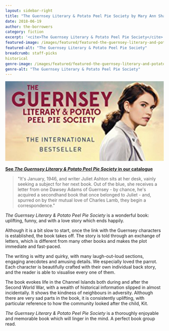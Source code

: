 ```yaml
---
layout: sidebar-right
title: "The Guernsey Literary & Potato Peel Pie Society by Mary Ann Shaffer & Annie Barrows"
date: 2018-06-19
author: the-borrowers
category: fiction
excerpt: '<cite>The Guernsey Literary & Potato Peel Pie Society</cite> is a wonderful book: uplifting, funny, and with a love story which ends happily.'
featured-image: /images/featured/featured-the-guernsey-literary-and-potato-peel-pie-society.jpg
featured-alt: "The Guernsey Literary & Potato Peel Pie Society"
breadcrumb: staff-picks
historical
genre-image: /images/featured/featured-the-guernsey-literary-and-potato-peel-pie-society-genre.jpg
genre-alt: "The Guernsey Literary & Potato Peel Pie Society"
---
```


![The Guernsey Literary & Potato Peel Pie Society](/images/featured/featured-the-guernsey-literary-and-potato-peel-pie-society.jpg)

**[See <cite>The Guernsey Literary & Potato Peel Pie Society</cite> in our catalogue](https://suffolk.spydus.co.uk/cgi-bin/spydus.exe/ENQ/OPAC/BIBENQ?BRN=2381197)**

> "It's January, 1946, and writer Juliet Ashton sits at her desk, vainly seeking a subject for her next book. Out of the blue, she receives a letter from one Dawsey Adams of Guernsey - by chance, he's acquired a secondhand book that once belonged to Juliet - and, spurred on by their mutual love of Charles Lamb, they begin a correspondence."

<cite>The Guernsey Literary & Potato Peel Pie Society</cite> is a wonderful book: uplifting, funny, and with a love story which ends happily.

Although it is a bit slow to start, once the link with the Guernsey characters is established, the book takes off. The story is told through an exchange of letters, which is different from many other books and makes the plot immediate and fast-paced.

The writing is witty and quirky, with many laugh-out-loud sections, engaging anecdotes and amusing details. We especially loved the parrot. Each character is beautifully crafted with their own individual back story, and the reader is able to visualise every one of them.

The book evokes life in the Channel Islands both during and after the Second World War, with a wealth of historical information slipped in almost incidentally. It shows the kindness of neighbours in adversity. Although there are very sad parts in the book, it is consistently uplifting, with particular reference to how the community looked after the child, Kit.

<cite>The Guernsey Literary & Potato Peel Pie Society</cite> is a thoroughly enjoyable and memorable book which will linger in the mind. A perfect book group read.
